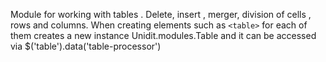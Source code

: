 Module for working with tables . Delete, insert , merger, division of cells , rows and columns.
When creating elements such as `<table>` for each of them
creates a new instance Unidit.modules.Table and it can be accessed via $('table').data('table-processor')
